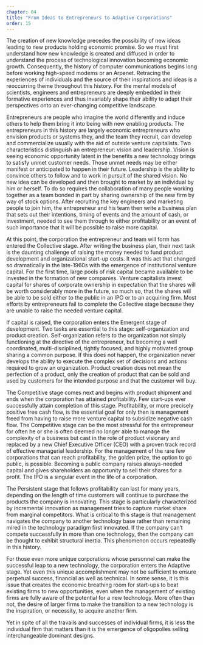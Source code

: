```yaml
---
chapter: 04
title: "From Ideas to Entrepreneurs to Adaptive Corporations"
order: 15
---
```


The creation of new knowledge precedes the possibility of new ideas leading to new products holding economic promise. So we must first understand how new knowledge is created and diffused in order to understand the process of technological innovation becoming economic growth. Consequently, the history of computer communications begins long before working high-speed modems or an Arpanet. Retracing the experiences of individuals and the source of their inspirations and ideas is a reoccurring theme throughout this history. For the mental models of scientists, engineers and entrepreneurs are deeply embedded in their formative experiences and thus invariably shape their ability to adapt their perspectives onto an ever-changing competitive landscape.

Entrepreneurs are people who imagine the world differently and induce others to help them bring it into being with new enabling products. The entrepreneurs in this history are largely economic entrepreneurs who envision products or systems they, and the team they recruit, can develop and commercialize usually with the aid of outside venture capitalists. Two characteristics distinguish an entrepreneur: vision and leadership. Vision is seeing economic opportunity latent in the benefits a new technology brings to satisfy unmet customer needs. Those unmet needs may be either manifest or anticipated to happen in their future. Leadership is the ability to convince others to follow and to work in pursuit of the shared vision. No new idea can be developed and then brought to market by an individual by him or herself. To do so requires the collaboration of many people working together as a team bonded in part by sharing ownership of the new firm by way of stock options. After recruiting the key engineers and marketing people to join him, the entrepreneur and his team then write a business plan that sets out their intentions, timing of events and the amount of cash, or investment, needed to see them through to either profitability or an event of such importance that it will be possible to raise more capital.

At this point, the corporation the entrepreneur and team will form has entered the Collective stage. After writing the business plan, their next task is the daunting challenge of raising the money needed to fund product development and organizational start-up costs. It was this act that changed so dramatically in the late-1960s with the emergence of institutional venture capital. For the first time, large pools of risk capital became available to be invested in the formation of new companies. Venture capitalists invest capital for shares of corporate ownership in expectation that the shares will be worth considerably more in the future, so much so, that the shares will be able to be sold either to the public in an IPO or to an acquiring firm. Most efforts by entrepreneurs fail to complete the Collective stage because they are unable to raise the needed venture capital.

If capital is raised, the corporation enters the Emergent stage of development. Two tasks are essential to this stage: self-organization and product creation. Self-organization refers to the organization not simply functioning at the directive of the entrepreneur, but becoming a well coordinated, multi-disciplined, tightly focused, and highly motivated group sharing a common purpose. If this does not happen, the organization never develops the ability to execute the complex set of decisions and actions required to grow an organization. Product creation does not mean the perfection of a product, only the creation of product that can be sold and used by customers for the intended purpose and that the customer will buy.

The Competitive stage comes next and begins with product shipment and ends when the corporation has attained profitability. Few start-ups ever successfully attain completion of this stage. Profitability, or more precisely positive free cash flow, is the essential goal for only then is management freed from having to raise more venture capital to subsidize negative cash flow. The Competitive stage can be the most stressful for the entrepreneur for often he or she is often deemed no longer able to manage the complexity of a business but cast in the role of product visionary and replaced by a new Chief Executive Officer (CEO) with a proven track record of effective managerial leadership. For the management of the rare few corporations that can reach profitability, the golden prize, the option to go public, is possible. Becoming a public company raises always-needed capital and gives shareholders an opportunity to sell their shares for a profit. The IPO is a singular event in the life of a corporation.

The Persistent stage that follows profitability can last for many years, depending on the length of time customers will continue to purchase the products the company is innovating. This stage is particularly characterized by incremental innovation as management tries to capture market share from marginal competitors. What is critical to this stage is that management navigates the company to another technology base rather than remaining mired in the technology paradigm first innovated. If the company can’t compete successfully in more than one technology, then the company can be thought to exhibit structural inertia. This phenomenon occurs repeatedly in this history.

For those even more unique corporations whose personnel can make the successful leap to a new technology, the corporation enters the Adaptive stage. Yet even this unique accomplishment may not be sufficient to ensure perpetual success, financial as well as technical. In some sense, it is this issue that creates the economic breathing room for start-ups to beat existing firms to new opportunities, even when the management of existing firms are fully aware of the potential for a new technology. More often than not, the desire of larger firms to make the transition to a new technology is the inspiration, or necessity, to acquire another firm.

Yet in spite of all the travails and successes of individual firms, it is less the individual firm that matters than it is the emergence of oligopolies selling interchangeable dominant designs. 